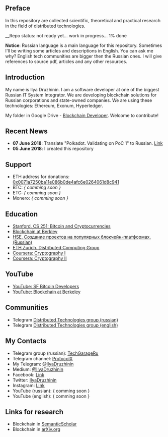 ## Preface
In this repository are collected scientific, theoretical and practical research in the field of distributed technologies.

__Repo status: not ready yet... work in progress... 1% done

__Notice__: Russian language is a main language for this repository. Sometimes I'll be writing some articles and descriptions in English. You can ask me why? English tech communities are bigger then the Russian ones. I will give references to source pdf, articles and any other resources.

## Introduction

My name is Ilya Druzhinin. I am a software developer at one of the biggest Russian IT System Integrator. We are developing blockchain solutions for Russian corporations and state-owned companies. We are using these technologies: Ethereum, Exonum, Hyperledger.

My folder in Google Drive - [Blockchain Developer](https://drive.google.com/drive/u/0/folders/1SSQwOTq43j9yBWR9ua0sg3c1V5TzVIHG). Welcome to contribute! 

## Recent News
- __07 June 2018__: Translate "Polkadot. Validating on PoC 1" to Russian. [Link](polkadot/validating-on-poc-1.md)
- __05 June 2018__: I created this repository

## Support
- ETH address for donations: [0x0071a7250ba11e086b0de4afc6e0264061d8c941](https://etherscan.io/address/0x0071a7250ba11e086b0de4afc6e0264061d8c941)
- BTC: _{ comming soon }_
- ETC: _{ comming soon }_
- Monero: _{ comming soon }_

## Education
- [Stanford. CS 251: Bitcoin and Cryptocurrencies](https://crypto.stanford.edu/cs251/)
- [Blockchain at Berkley](https://blockchain.berkeley.edu/)
- [HSE. Создание проектов на популярных блокчейн-платформах. (Russian)](https://busedu.hse.ru/catalog/210535865.html)
- [ETH Zurich. Distributed Computing Group](https://disco.ethz.ch/courses)
- [Coursera: Cryptography I](https://www.coursera.org/learn/crypto)
- [Coursera: Cryptography II](https://www.coursera.org/learn/crypto2)

## YouTube
- [YouTube: SF Bitcoin Developers](https://www.youtube.com/channel/UCREs0ConyCR2sEFf-DrLRMw)
- [YouTube: Blockchain at Berkeley](https://www.youtube.com/channel/UC5sgoRfoSp3jeX4DEqKLwKg)

## Communities
- Telegram [Distributed Technologies group (russian)](https://t.me/distributed)
- Telegram [Distributed Technologies group (english)](https://t.me/joinchat/AAAAAD_Rz-YN11ddwxOkDQ)

## My Contacts
- Telegram group (russian): [TechGarageRu](https://t.me/techgarageru)
- Telegram channel: [ProtocolX](http://t.me/protocolx)
- My Telegram: [@IlyaDruzhinin](https://t.me/IlyaDruzhinin)
- Medium: [@IlyaDruzhinin](https://medium.com/@ilyadruzhinin)
- Facebook: [Link](http://facebook.com/1523835893)
- Twitter: [IlyaDruzhinin](https://twitter.com/IlyaDruzhinin)
- Instagram: [Link](https://instagram.com/ilya_druzh)
- YouTube (russian): { comming soon }
- YouTube (english): { comming soon }

## Links for research 
- Blockchain in [SemanticScholar](https://www.semanticscholar.org/search?year%5B0%5D=2008&year%5B1%5D=2018&q=blockchain&sort=year)
- Blockchain in [arXiv.org](https://arxiv.org/search/?query=blockchain&searchtype=all&source=header)
